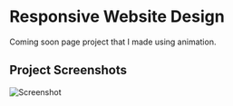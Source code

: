 
# Responsive Website Design


Coming soon page project that I made using animation.


## Project Screenshots


![Screenshot](http://www.benjester.com/demo/wp-content/uploads/2021/11/GOMCAM-20211105_2353500386.gif)


 

  
